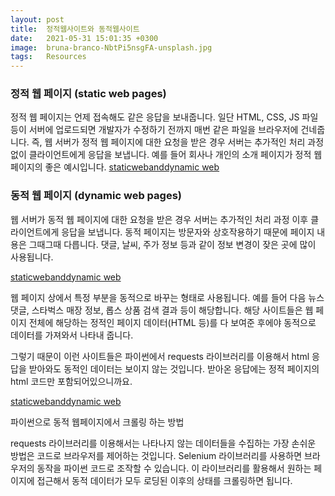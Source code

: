 ```yaml
---
layout: post
title:  정적웹사이트와 동적웹사이트
date:   2021-05-31 15:01:35 +0300
image:  bruna-branco-NbtPi5nsgFA-unsplash.jpg
tags:   Resources
---
```


### 정적 웹 페이지 (static web pages)
정적 웹 페이지는 언제 접속해도 같은 응답을 보내줍니다. 일단 HTML, CSS, JS 파일 등이 서버에 업로드되면 개발자가 수정하기 전까지 매번 같은 파일을 브라우저에 건네줍니다. 즉, 웹 서버가 정적 웹 페이지에 대한 요청을 받은 경우 서버는 추가적인 처리 과정 없이 클라이언트에게 응답을 보냅니다. 예를 들어 회사나 개인의 소개 페이지가 정적 웹 페이지의 좋은 예시입니다. 
[staticwebanddynamic web](images/1a.png)
### 동적 웹 페이지 (dynamic web pages)
웹 서버가 동적 웹 페이지에 대한 요청을 받은 경우 서버는 추가적인 처리 과정 이후 클라이언트에게 응답을 보냅니다. 동적 페이지는 방문자와 상호작용하기 때문에 페이지 내용은 그때그때 다릅니다. 댓글, 날씨, 주가 정보 등과 같이 정보 변경이 잦은 곳에 많이 사용됩니다. 

[staticwebanddynamic web](images/2a.png)
 
웹 페이지 상에서 특정 부분을 동적으로 바꾸는 형태로 사용됩니다. 예를 들어 다음 뉴스 댓글, 스타벅스 매장 정보, 롭스 상품 검색 결과 등이 해당합니다. 해당 사이트들은 웹 페이지 전체에 해당하는 정적인 페이지 데이터(HTML 등)를 다 보여준 후에야 동적으로 데이터를 가져와서 나타내 줍니다. 

 

그렇기 때문이 이런 사이트들은 파이썬에서 requests 라이브러리를 이용해서 html 응답을 받아와도 동적인 데이터는 보이지 않는 것입니다. 받아온 응답에는 정적 페이지의 html 코드만 포함되어있으니까요.

[staticwebanddynamic web](images/3a.png)

 파이썬으로 동적 웹페이지에서 크롤링 하는 방법 

requests 라이브러리를 이용해서는 나타나지 않는 데이터들을 수집하는 가장 손쉬운 방법은 코드로 브라우저를 제어하는 것입니다. Selenium 라이브러리를 사용하면 브라우저의 동작을 파이썬 코드로 조작할 수 있습니다. 이 라이브러리를 활용해서 원하는 페이지에 접근해서 동적 데이터가 모두 로딩된 이후의 상태를 크롤링하면 됩니다.

